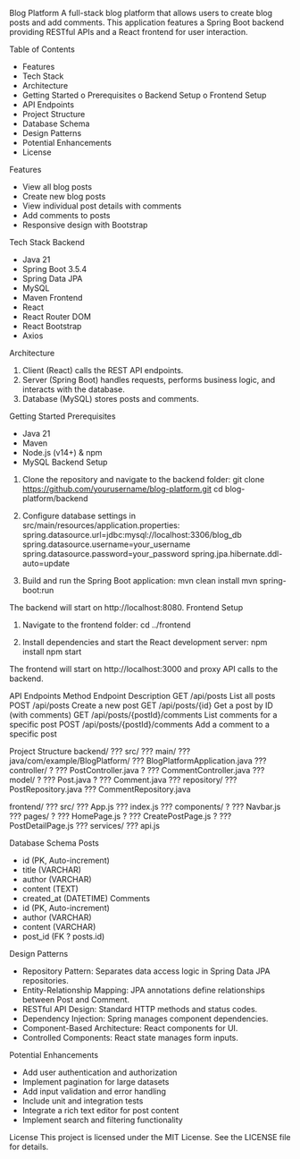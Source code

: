 Blog Platform
A full-stack blog platform that allows users to create blog posts and add comments. This application features a Spring Boot backend providing RESTful APIs and a React frontend for user interaction.

Table of Contents
* Features
* Tech Stack
* Architecture
* Getting Started
o Prerequisites
o Backend Setup
o Frontend Setup
* API Endpoints
* Project Structure
* Database Schema
* Design Patterns
* Potential Enhancements
* License

Features
* View all blog posts
* Create new blog posts
* View individual post details with comments
* Add comments to posts
* Responsive design with Bootstrap

Tech Stack
Backend
* Java 21
* Spring Boot 3.5.4
* Spring Data JPA
* MySQL
* Maven
Frontend
* React
* React Router DOM
* React Bootstrap
* Axios

Architecture
1. Client (React) calls the REST API endpoints.
2. Server (Spring Boot) handles requests, performs business logic, and interacts with the database.
3. Database (MySQL) stores posts and comments.

Getting Started
Prerequisites
* Java 21
* Maven
* Node.js (v14+) & npm
* MySQL
Backend Setup
1. Clone the repository and navigate to the backend folder:
git clone https://github.com/yourusername/blog-platform.git
cd blog-platform/backend

2. Configure database settings in src/main/resources/application.properties:
spring.datasource.url=jdbc:mysql://localhost:3306/blog_db
spring.datasource.username=your_username
spring.datasource.password=your_password
spring.jpa.hibernate.ddl-auto=update

3. Build and run the Spring Boot application:
mvn clean install
mvn spring-boot:run

The backend will start on http://localhost:8080.
Frontend Setup
1. Navigate to the frontend folder:
cd ../frontend

2. Install dependencies and start the React development server:
npm install
npm start

The frontend will start on http://localhost:3000 and proxy API calls to the backend.

API Endpoints
Method
Endpoint
Description
GET
/api/posts
List all posts
POST
/api/posts
Create a new post
GET
/api/posts/{id}
Get a post by ID (with comments)
GET
/api/posts/{postId}/comments
List comments for a specific post
POST
/api/posts/{postId}/comments
Add a comment to a specific post

Project Structure
backend/
??? src/
    ??? main/
        ??? java/com/example/BlogPlatform/
            ??? BlogPlatformApplication.java
            ??? controller/
            ?   ??? PostController.java
            ?   ??? CommentController.java
            ??? model/
            ?   ??? Post.java
            ?   ??? Comment.java
            ??? repository/
                ??? PostRepository.java
                ??? CommentRepository.java

frontend/
??? src/
    ??? App.js
    ??? index.js
    ??? components/
    ?   ??? Navbar.js
    ??? pages/
    ?   ??? HomePage.js
    ?   ??? CreatePostPage.js
    ?   ??? PostDetailPage.js
    ??? services/
        ??? api.js


Database Schema
Posts
* id (PK, Auto-increment)
* title (VARCHAR)
* author (VARCHAR)
* content (TEXT)
* created_at (DATETIME)
Comments
* id (PK, Auto-increment)
* author (VARCHAR)
* content (VARCHAR)
* post_id (FK ? posts.id)

Design Patterns
* Repository Pattern: Separates data access logic in Spring Data JPA repositories.
* Entity-Relationship Mapping: JPA annotations define relationships between Post and Comment.
* RESTful API Design: Standard HTTP methods and status codes.
* Dependency Injection: Spring manages component dependencies.
* Component-Based Architecture: React components for UI.
* Controlled Components: React state manages form inputs.

Potential Enhancements
* Add user authentication and authorization
* Implement pagination for large datasets
* Add input validation and error handling
* Include unit and integration tests
* Integrate a rich text editor for post content
* Implement search and filtering functionality

License
This project is licensed under the MIT License. See the LICENSE file for details.

